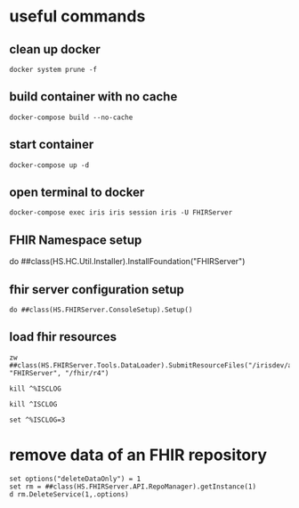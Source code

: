 # useful commands
## clean up docker 
```
docker system prune -f
```

## build container with no cache
```
docker-compose build --no-cache
```

## start container
```
docker-compose up -d
```

## open terminal to docker
```
docker-compose exec iris iris session iris -U FHIRServer
```

## FHIR Namespace setup

do ##class(HS.HC.Util.Installer).InstallFoundation("FHIRServer")

## fhir server configuration setup
```
do ##class(HS.FHIRServer.ConsoleSetup).Setup()
```

## load fhir resources
```
zw ##class(HS.FHIRServer.Tools.DataLoader).SubmitResourceFiles("/irisdev/app/output/fhir/", "FHIRServer", "/fhir/r4")

kill ^%ISCLOG

kill ^ISCLOG

set ^%ISCLOG=3
```
# remove data of an FHIR repository
```
set options("deleteDataOnly") = 1
set rm = ##class(HS.FHIRServer.API.RepoManager).getInstance(1)
d rm.DeleteService(1,.options)
```


